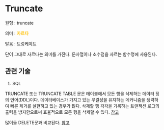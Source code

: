 # Truncate

원형 : truncate

의미  : <span style="color:#FFBF00; font-weight:bold;">자르다</span>

발음 : 트렁케이트

단어 그대로 자르다는 의미를 가진다. 문자열이나 소수점을 자르는 함수명에 사용된다.

## 관련 기술
1. SQL

TRUNCATE 또는 TRUNCATE TABLE 문은 테이블에서 모든 행을 삭제하는 데이터 정의 언어(DDL)이다. 데이터베이스가 가지고 있는 무결성을 유지하는 메커니즘을 생략하여 빠른 제거를 실현하고 있는 경우가 많다. 삭제할 행 각각을 기록하는 트랜잭션 로그의 출력을 방지함으로써 효율적으로 모든 행을 삭제할 수 있다.
[참고](https://ko.wikipedia.org/wiki/TRUNCATE_(SQL))

많이들 DELETE문과 비교된다. [참고](https://pointnet.tistory.com/334)
